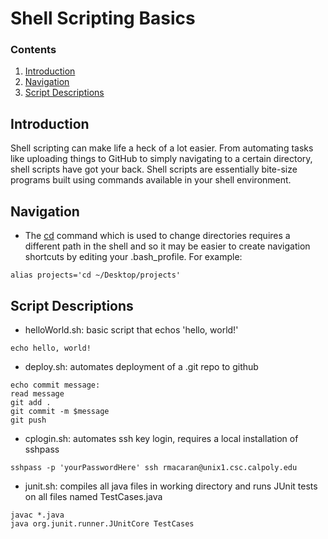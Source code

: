 # Shell Scripting Basics

### Contents
1. [Introduction](#intro)
2. [Navigation](#nav)
3. [Script Descriptions](#scripts)

## Introduction <a name="intro"></a>
Shell scripting can make life a heck of a lot easier. From automating tasks like
uploading things to GitHub to simply navigating to a certain directory, shell
scripts have got your back. Shell scripts are essentially bite-size programs built using commands available in your shell environment.

## Navigation <a name="nav"></a>
- The [cd]() command which is used to change directories requires a different
path in the shell and so it may be easier to create navigation shortcuts by
editing your .bash_profile. For example:

```shell
alias projects='cd ~/Desktop/projects'
```

## Script Descriptions <a name="scripts"></a>

- helloWorld.sh: basic script that echos 'hello, world!'
```shell
echo hello, world!
```
- deploy.sh: automates deployment of a .git repo to github
```shell
echo commit message:
read message
git add .
git commit -m $message
git push
```
- cplogin.sh: automates ssh key login, requires a local installation of sshpass
```shell
sshpass -p 'yourPasswordHere' ssh rmacaran@unix1.csc.calpoly.edu
```
- junit.sh: compiles all java files in working directory and runs JUnit tests on all files named TestCases.java
```shell
javac *.java
java org.junit.runner.JUnitCore TestCases
```

